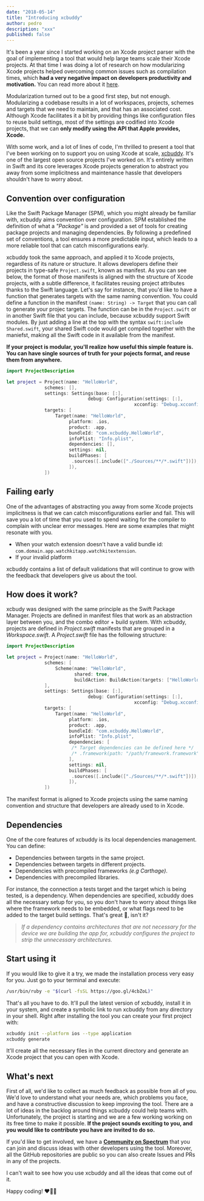 ```yaml
---
date: "2018-05-14"
title: "Introducing xcbuddy"
author: pedro
description: "xxx"
published: false
---
```


It's been a year since I started working on an Xcode project parser with the goal of implementing a tool that would help large teams scale their Xcode projects. At that time I was doing a lot of research on how modularizing Xcode projects helped overcoming common issues such as compilation times, which **had a very negative impact on developers productivity and motivation.** You can read more about it [here](https://github.com/pepibumur/microfeatures-guidelines).

Modularization turned out to be a good first step, but not enough. Modularizing a codebase results in a lot of workspaces, projects, schemes and targets that we need to maintain, and that has an associated cost. Although Xcode facilitates it a bit by providing things like configuration files to reuse build settings, most of the settings are codified into Xcode projects, that we can **only modify using the API that Apple provides, Xcode.**

With some work, and a lot of lines of code, I'm thrilled to present a tool that I've been working on to support you on using Xcode at scale, [xcbuddy](https://github.com/xcbuddy/xcbuddy). It's one of the largest open source projects I've worked on. It's entirely written in Swift and its core leverages Xcode projects generation to abstract you away from some implicitness and maintenance hassle that developers shouldn't have to worry about.

## Convention over configuration

Like the Swift Package Manager (SPM), which you might already be familiar with, xcbuddy aims convention over configuration. SPM established the definition of what a _"Package"_ is and provided a set of tools for creating package projects and managing dependencies. By following a predefined set of conventions, a tool ensures a more predictable input, which leads to a more reliable tool that can catch misconfigurations early.

xcbuddy took the same approach, and applied it to Xcode projects, regardless of its nature or structure. It allows developers define their projects in type-safe `Project.swift`, known as manifest. As you can see below, the format of those manifests is aligned with the structure of Xcode projects, with a subtle difference, it facilitates reusing project attributes thanks to the Swift language. Let's say for instance, that you'd like to have a function that generates targets with the same naming convention. You could define a function in the manifest `(name: String) -> Target` that you can call to generate your projec targets. The function can be in the `Project.swift` or in another Swift file that you can include, because xcbuddy support Swift modules. By just adding a line at the top with the syntax `swift:include Shared.swift`, your shared Swift code would get compiled together with the maniefst, making all the Swift code in it available from the manifest.

**If your project is modular, you'll realize how useful this simple feature is. You can have single sources of truth for your pojects format, and reuse them from anywhere.**

```swift
import ProjectDescription

let project = Project(name: "HelloWorld",
              schemes: [],
              settings: Settings(base: [:],
                              debug: Configuration(settings: [:],
                                               xcconfig: "Debug.xcconfig")),
              targets: [
                  Target(name: "HelloWorld",
                       platform: .ios,
                       product: .app,
                       bundleId: "com.xcbuddy.HelloWorld",
                       infoPlist: "Info.plist",
                       dependencies: [],
                       settings: nil,
                       buildPhases: [
                        .sources([.include(["./Sources/**/*.swift"])]),
                       ]),
              ])
```

<!--
            <li>🐦 Type-safe projects definitions editable with Xcode.</li>
            <li>↗️ Local dependencies support.</li>
            <li>⚠️ Misconfiguration early catching.</li>
            <li>📦 Precompiled binaries support (frameworks and libraries).</li>
            <li>💻 CLI and macOS application.</li>
            <li>🔄 Circular dependency detection.</li>
            <li>🥘 100% open source and written in Swift.</li> -->

## Failing early

One of the advantages of abstracting you away from some Xcode projects implicitness is that we can catch misconfigurations earlier and fail. This will save you a lot of time that you used to spend waiting for the compiler to complain with unclear error messages. Here are some examples that might resonate with you.

* When your watch extension doesn't have a valid bundle id: `com.domain.app.watchkitapp.watchkitextension`.
* If your invalid platform

xcbuddy contains a list of default validations that will continue to grow with the feedback that developers give us about the tool.

## How does it work?

xcbudy was designed with the same principle as the Swift Package Manager. Projects are defined in manifest files that work as an abstraction layer between you, and the combo editor + build system. With xcbuddy, projects are defined in _Project.swift_ manifests that are grouped in a _Workspace.swift_. A _Project.swift_ file has the following structure:

```swift
import ProjectDescription

let project = Project(name: "HelloWorld",
              schemes: [
                  Scheme(name: "HelloWorld",
                         shared: true,
                         buildAction: BuildAction(targets: ["HelloWorld"])),
              ],
              settings: Settings(base: [:],
                              debug: Configuration(settings: [:],
                                               xcconfig: "Debug.xcconfig")),
              targets: [
                  Target(name: "HelloWorld",
                       platform: .ios,
                       product: .app,
                       bundleId: "com.xcbuddy.HelloWorld",
                       infoPlist: "Info.plist",
                       dependencies: [
                        /* Target dependencies can be defined here */
                        /* .framework(path: "/path/framework.framework") */
                       ],
                       settings: nil,
                       buildPhases: [
                        .sources([.include(["./Sources/**/*.swift"])]),
                       ]),
              ])
```

The manifest format is aligned to Xcode projects using the same naming convention and structure that developers are already used to in Xcode.

## Dependencies

One of the core features of xcbuddy is its local dependencies management. You can define:

* Dependencies between targets in the same project.
* Dependencies between targets in different projects.
* Dependencies with precompiled frameworks _(e.g Carthage)_.
* Dependencies with precompiled libraries.

For instance, the connection a tests target and the target which is being tested, is a dependency. When dependencies are specified, xcbuddy does all the necessary setup for you, so you don't have to worry about things like where the framework needs to be embedded, or what flags need to be added to the target build settings. That's great 🎉, isn't it?

> _If a dependency contains architectures that are not necessary for the device we are building the app for, xcbuddy configures the project to strip the unnecessary architectures._

## Start using it

If you would like to give it a try, we made the installation process very easy for you. Just go to your terminal and execute:

```bash
/usr/bin/ruby -e "$(curl -fsSL https://goo.gl/4cbZoL)"
```

That's all you have to do. It'll pull the latest version of xcbuddy, install it in your system, and create a symbolic link to run xcbuddy from any directory in your shell. Right after installing the tool you can create your first project with:

```bash
xcbuddy init --platform ios --type application
xcbuddy generate
```

It'll create all the necessary files in the current directory and generate an Xcode project that you can open with Xcode.

## What's next

First of all, we'd like to collect as much feedback as possible from all of you. We'd love to understand what your needs are, which problems you face, and have a constructive discussion to keep improving the tool. There are a lot of ideas in the backlog around things xcbuddy could help teams with. Unfortunately, the project is starting and we are a few working working on its free time to make it possible. **If the project sounds exciting to you, and you would like to contribute you have are invited to do so.**

If you'd like to get involved, we have a [**Community on Spectrum**](https://spectrum.chat/xcbuddy) that you can join and discuss ideas with other developers using the tool. Moreover, all the GitHub repositories are public so you can also create Issues and PRs in any of the projects.

I can't wait to see how you use xcbuddy and all the ideas that come out of it.

Happy coding! ❤️👩‍💻

